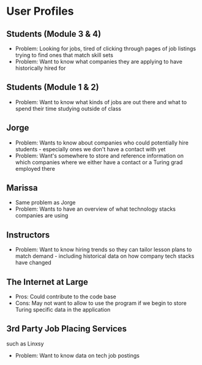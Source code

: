 # User Profiles

## Students (Module 3 & 4)
- Problem: Looking for jobs, tired of clicking through pages of job listings trying to find ones that match skill sets
- Problem: Want to know what companies they are applying to have historically hired for

## Students (Module 1 & 2)
- Problem: Want to know what kinds of jobs are out there and what to spend their time studying outside of class

## Jorge
- Problem: Wants to know about companies who could potentially hire students - especially ones we don't have a contact with yet
- Problem: Want's somewhere to store and reference information on which companies where we either have a contact or a Turing grad employed there

## Marissa
- Same problem as Jorge
- Problem: Wants to have an overview of what technology stacks companies are using

## Instructors
- Problem: Want to know hiring trends so they can tailor lesson plans to match demand - including historical data on how company tech stacks have changed

## The Internet at Large
- Pros: Could contribute to the code base
- Cons: May not want to allow to use the program if we begin to store Turing specific data in the application

## 3rd Party Job Placing Services
such as Linxsy
- Problem: Want to know data on tech job postings
